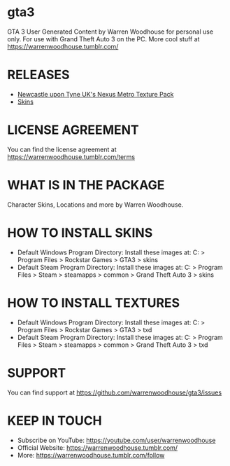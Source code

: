 # gta3
GTA 3 User Generated Content by Warren Woodhouse for personal use only. For use with Grand Theft Auto 3 on the PC. More cool stuff at https://warrenwoodhouse.tumblr.com/

# RELEASES
* [Newcastle upon Tyne UK's Nexus Metro Texture Pack](https://github.com/warrenwoodhouse/gta3/releases/tag/newcastleupontyneuknexusmetrotexturepack)
* [Skins](https://github.com/warrenwoodhouse/gta3/releases/tag/skins)

# LICENSE AGREEMENT
You can find the license agreement at https://warrenwoodhouse.tumblr.com/terms

# WHAT IS IN THE PACKAGE
Character Skins, Locations and more by Warren Woodhouse.

# HOW TO INSTALL SKINS
* Default Windows Program Directory: Install these images at: C: > Program Files > Rockstar Games > GTA3 > skins
* Default Steam Program Directory: Install these images at: C: > Program Files > Steam > steamapps > common > Grand Theft Auto 3 > skins

# HOW TO INSTALL TEXTURES
* Default Windows Program Directory: Install these images at: C: > Program Files > Rockstar Games > GTA3 > txd
* Default Steam Program Directory: Install these images at: C: > Program Files > Steam > steamapps > common > Grand Theft Auto 3 > txd

# SUPPORT
You can find support at https://github.com/warrenwoodhouse/gta3/issues

# KEEP IN TOUCH
* Subscribe on YouTube: https://youtube.com/user/warrenwoodhouse
* Official Website: https://warrenwoodhouse.tumblr.com/
* More: https://warrenwoodhouse.tumblr.com/follow
